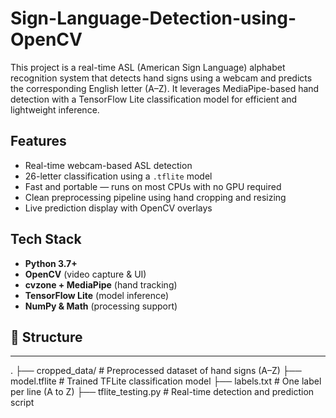 # Sign-Language-Detection-using-OpenCV

This project is a real-time ASL (American Sign Language) alphabet recognition system that detects hand signs using a webcam and predicts the corresponding English letter (A–Z). It leverages MediaPipe-based hand detection with a TensorFlow Lite classification model for efficient and lightweight inference.



## Features

- Real-time webcam-based ASL detection
- 26-letter classification using a `.tflite` model
- Fast and portable — runs on most CPUs with no GPU required
- Clean preprocessing pipeline using hand cropping and resizing
- Live prediction display with OpenCV overlays


## Tech Stack

- **Python 3.7+**
- **OpenCV** (video capture & UI)
- **cvzone + MediaPipe** (hand tracking)
- **TensorFlow Lite** (model inference)
- **NumPy & Math** (processing support)


## 📂 Structure
---
.
├── cropped_data/             # Preprocessed dataset of hand signs (A–Z)
├── model.tflite              # Trained TFLite classification model
├── labels.txt                # One label per line (A to Z)
├── tflite_testing.py         # Real-time detection and prediction script




